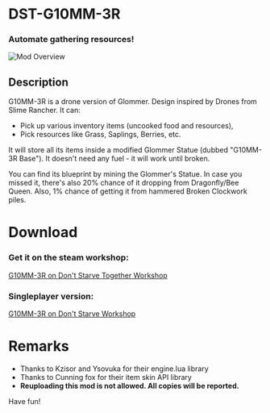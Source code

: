 # DST-G10MM-3R

### Automate gathering resources!

![Mod Overview](https://i.imgur.com/JQMCocU.png)

## Description
G10MM-3R is a drone version of Glommer. Design inspired by Drones from Slime Rancher.
It can:
- Pick up various inventory items (uncooked food and resources),
- Pick resources like Grass, Saplings, Berries, etc.

It will store all its items inside a modified Glommer Statue (dubbed "G10MM-3R Base").
It doesn't need any fuel - it will work until broken.

You can find its blueprint by mining the Glommer's Statue. In case you missed it, there's also 20% chance of it dropping from Dragonfly/Bee Queen. Also, 1% chance of getting it from hammered Broken Clockwork piles.

# Download
### Get it on the steam workshop:
[G10MM-3R on Don't Starve Together Workshop ](https://steamcommunity.com/sharedfiles/filedetails/?id=1628298090)

### Singleplayer version:
[G10MM-3R on Don't Starve Workshop](https://steamcommunity.com/sharedfiles/filedetails/?id=1643679286)

# Remarks

 - Thanks to Kzisor and Ysovuka for their engine.lua library
 - Thanks to Cunning fox for their item skin API library
 - **Reuploading this mod is not allowed. All copies will be reported.**

Have fun!
